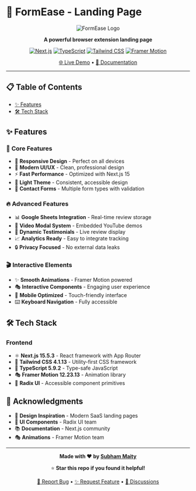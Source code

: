 # 🚀 FormEase - Landing Page

<div align="center">

![FormEase Logo](https://img.shields.io/badge/FormEase-Simplify%20Every%20Form-blue?style=for-the-badge&logo=data:image/svg+xml;base64,PHN2ZyB3aWR0aD0iMjQiIGhlaWdodD0iMjQiIHZpZXdCb3g9IjAgMCAyNCAyNCIgZmlsbD0ibm9uZSIgeG1sbnM9Imh0dHA6Ly93d3cudzMub3JnLzIwMDAvc3ZnIj4KPHBhdGggZD0iTTkgMTFIMTVNOSAxNUgxM00xNyAzSDdDNS44OTU0MyAzIDUgMy44OTU0MyA1IDVWMTlDNSAyMC4xMDQ2IDUuODk1NDMgMjEgNyAyMUgxN0MxOC4xMDQ2IDIxIDE5IDIwLjEwNDYgMTkgMTlWNUMxOSAzLjg5NTQzIDE4LjEwNDYgMyAxNyAzWiIgc3Ryb2tlPSJjdXJyZW50Q29sb3IiIHN0cm9rZS13aWR0aD0iMiIgc3Ryb2tlLWxpbmVjYXA9InJvdW5kIiBzdHJva2UtbGluZWpvaW49InJvdW5kIi8+Cjwvc3ZnPgo=)

**A powerful browser extension landing page**

[![Next.js](https://img.shields.io/badge/Next.js-15.5.3-black?style=flat-square&logo=next.js)](https://nextjs.org/)
[![TypeScript](https://img.shields.io/badge/TypeScript-5.9.2-blue?style=flat-square&logo=typescript)](https://www.typescriptlang.org/)
[![Tailwind CSS](https://img.shields.io/badge/Tailwind-4.1.13-38B2AC?style=flat-square&logo=tailwind-css)](https://tailwindcss.com/)
[![Framer Motion](https://img.shields.io/badge/Framer%20Motion-12.23.13-ff69b4?style=flat-square&logo=framer)](https://www.framer.com/motion/)

[🌐 Live Demo](https://form-ease-landing-page-1xjs.vercel.app/) • [📖 Documentation](https://form-ease-landing-page-1xjs.vercel.app/docs)

</div>

---

## 📋 Table of Contents

- [✨ Features](#-features)
- [🛠️ Tech Stack](#️-tech-stack)

## ✨ Features

### 🎯 **Core Features**

- 📱 **Responsive Design** - Perfect on all devices
- 🎨 **Modern UI/UX** - Clean, professional design
- ⚡ **Fast Performance** - Optimized with Next.js 15
- 🌙 **Light Theme** - Consistent, accessible design
- 📝 **Contact Forms** - Multiple form types with validation

### 🔥 **Advanced Features**

- 📊 **Google Sheets Integration** - Real-time review storage
- 🎥 **Video Modal System** - Embedded YouTube demos
- 💬 **Dynamic Testimonials** - Live review display
- 📈 **Analytics Ready** - Easy to integrate tracking
- 🔒 **Privacy Focused** - No external data leaks

### 🎬 **Interactive Elements**

- ✨ **Smooth Animations** - Framer Motion powered
- 🎭 **Interactive Components** - Engaging user experience
- 📱 **Mobile Optimized** - Touch-friendly interface
- ⌨️ **Keyboard Navigation** - Fully accessible

## 🛠️ Tech Stack

### **Frontend**

- ⚛️ **Next.js 15.5.3** - React framework with App Router
- 🎨 **Tailwind CSS 4.1.13** - Utility-first CSS framework
- 📝 **TypeScript 5.9.2** - Type-safe JavaScript
- 🎭 **Framer Motion 12.23.13** - Animation library
- 🧩 **Radix UI** - Accessible component primitives

## 🙏 Acknowledgments

- 🎨 **Design Inspiration** - Modern SaaS landing pages
- 🧩 **UI Components** - Radix UI team
- 📚 **Documentation** - Next.js community
- 🎭 **Animations** - Framer Motion team

---

<div align="center">

**Made with ❤️ by [Subham Maity](https://github.com/Encryption-prince)**

⭐ **Star this repo if you found it helpful!**

[🐛 Report Bug](https://github.com/yourusername/formease-landing/issues) • [✨ Request Feature](https://github.com/yourusername/formease-landing/issues) • [💬 Discussions](https://github.com/yourusername/formease-landing/discussions)

</div>

